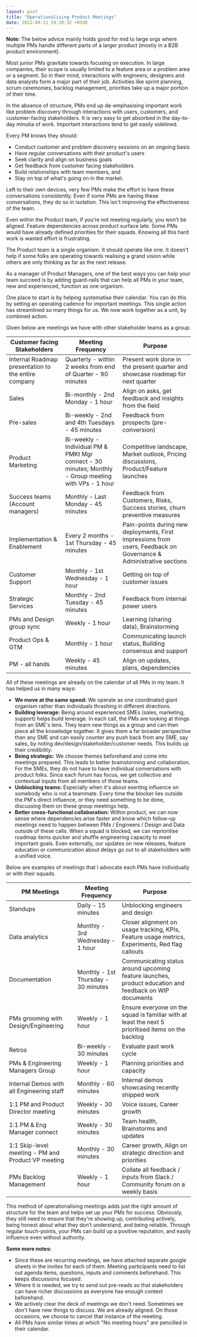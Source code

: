 ```yaml
---
layout: post
title: "Operationalising Product Meetings"
date: 2022-09-21 19:20:32 +0530
---
```


**Note:** The below advice mainly holds good for mid to large orgs where multiple PMs handle different parts of a larger product (mostly in a B2B product environment).  

Most junior PMs gravitate towards focusing on execution. In large companies, their scope is usually limited to a feature area or a problem area or a segment. So in their mind, interactions with engineers, designers and data analysts form a major part of their job. Activities like sprint planning, scrum ceremonies, backlog management, priorities take up a major portion of their time.

In the absence of structure, PMs end up de-emphasising important work like problem discovery through interactions with users, customers, and customer-facing stakeholders. It is very easy to get absorbed in the day-to-day minutia of work. Important interactions tend to get easily sidelined.  

Every PM knows they should:
- Conduct customer and problem discovery sessions on an ongoing basis
- Have regular conversations with their product's users
- Seek clarity and align on business goals
- Get feedback from customer facing stakeholders
- Build relationships with team members, and
- Stay on top of what's going on in the market.

Left to their own devices, very few PMs make the effort to have these conversations consistently. Even if some PMs are having these conversations, they do so in isolation. This isn't improving the effectiveness of the team. 

Even within the Product team, if you’re not meeting regularly, you won’t be aligned. Feature dependencies across product surface late. Some PMs would have already defined priorities for their squads. Knowing all this hard work is wasted effort is frustrating. 

The Product team is a single organism. It should operate like one. It doesn't help if some folks are operating towards realising a grand vision while others are only thinking as far as the next release.

As a manager of Product Managers, one of the best ways you can help your team succeed is by adding guard-rails that can help all PMs in your team, new and experienced, function as one organism.

One place to start is by helping systematise their calendar. You can do this by setting an operating cadence for important meetings. This single action has streamlined so many things for us. We now work together as a unit, by combined action.

Given below are meetings we have with other stakeholder teams as a group.

| Customer facing Stakeholders                        | Meeting Frequency                                                                                    | Purpose                                                                                                            |
| --------------------------------------------------- | ---------------------------------------------------------------------------------------------------- | ------------------------------------------------------------------------------------------------------------------ |
| Internal Roadmap presentation to the entire company | Quarterly - within 2 weeks from end of Quarter - 90 minutes                                          | Present work done in the present quarter and showcase roadmap for next quarter                                     |
| Sales                                               | Bi-monthly - 2nd Monday - 1 hour                                                                     | Align on asks, get feedback and insights from the field                                                            |
| Pre-sales                                           | Bi-weekly - 2nd and 4th Tuesdays - 45 minutes                                                        | Feedback from prospects (pre-conversion)                                                                           |
| Product Marketing                                   | Bi-weekly - Individual PM & PMKt Mgr connect - 30 minutes; Monthly - Group meeting with VPs - 1 hour | Competitive landscape, Market outlook, Pricing discussions, Product/Feature launches                               |
| Success teams (Account managers)                    | Monthly - Last Monday - 45 minutes                                                                   | Feedback from Customers, Risks, Success stories, churn preventive measures                                         |
| Implementation & Enablement                         | Every 2 months - 1st Thursday - 45 minutes                                                           | Pain-points during new deployments, First impressions from users, Feedback on Governance & Administrative sections |
| Customer Support                                    | Monthly - 1st Wednesday - 1 hour                                                                     | Getting on top of customer issues                                                                                  |
| Strategic Services                                  | Monthly - 2nd Tuesday - 45 minutes                                                                   | Feedback from internal power users                                                                                 |
| PMs and Design group sync                           | Weekly - 1 hour                                                                                      | Learning (sharing data), Brainstorming                                                                             |
| Product Ops & GTM                                   | Monthly - 1 hour                                                                                     | Communicating launch status, Building consensus and support                                                        |
| PM - all hands                                      | Weekly - 45 minutes                                                                                  | Align on updates, plans, dependencies                                                                              |

All of these meetings are already on the calendar of all PMs in my team. It has helped us in many ways:

- **We move at the same speed:** We operate as one coordinated giant organism rather than individuals thrashing in different directions.
- **Building leverage:** Being around experienced SMEs (sales, marketing, support) helps build leverage. In each call, the PMs are looking at things from an SME's lens. They learn new things as a group and can then piece all the knowledge together. It gives them a far broader perspective than any SME and can easily counter any push back from any SME, say sales, by noting dev/design/stakeholder/customer needs. This builds up their credibility.
- **Being strategic:** We choose themes beforehand and come into meetings prepared. This leads to better brainstorming and collaboration. For the SMEs, they do not have to have individual conversations with product folks. Since each forum has focus, we get collective and contextual inputs from all members of those teams.
- **Unblocking teams:** Especially when it's about exerting influence on somebody who is not a teammate. Every time the blocker lies outside the PM's direct influence, or they need something to be done, discussing them on these group meetings help.
- **Better cross-functional collaboration:** Within product, we can now sense where dependencies arise faster and know which follow-up meetings need to happen between PMs / Engineers / Design and Data outside of these calls. When a squad is blocked, we can reprioritise roadmap items quicker and shuffle engineering capacity to meet important goals. Even externally, our updates on new releases, feature education or communication about delays go out to all stakeholders with a unified voice.

Below are examples of meetings that I advocate each PMs have individually or with their squads.

| PM Meetings                                        | Meeting Frequency                   | Purpose                                                                                                |
| -------------------------------------------------- | ----------------------------------- | ------------------------------------------------------------------------------------------------------ |
| Standups                                           | Daily - 15 minutes                  | Unblocking engineers and design                                                                        |
| Data analytics                                     | Monthly - 3rd Wednesday - 1 hour    | Closer alignment on usage tracking, KPIs, Feature usage metrics, Experiments, Red flag callouts        |
| Documentation                                      | Monthly - 1st Thursday - 30 minutes | Communicating status around upcoming feature launches, product education and feedback on WIP documents |
| PMs grooming with Design/Engineering               | Weekly - 1 hour                     | Ensure everyone on the squad is familiar with at least the next 5 prioritised items on the backlog     |
| Retros                                             | Bi-weekly - 30 minutes              | Evaluate past work cycle                                                                               |
| PMs & Engineering Managers Group                   | Weekly - 1 hour                     | Planning priorities and capacity                                                                       |
| Internal Demos with all Engineering staff          | Monthly - 60 minutes                | Internal demos showcasing recently shipped work                                                        |
| 1:1 PM and Product Director meeting                | Weekly - 30 minutes                 | Voice issues, Career growth                                                                            |
| 1:1 PM & Eng Manager connect                       | Weekly - 30 minutes                 | Team health, Brainstorms and updates                                                                   |
| 1:1 Skip-level meeting - PM and Product VP meeting | Monthly - 30 minutes                | Career growth, Align on strategic direction and priorities                                             |
| PMs Backlog Management                             | Weekly - 1 hour                     | Collate all feedback / inputs from Slack / Community forum on a weekly basis                           |

This method of operationalising meetings adds just the right amount of structure for the team and helps set up your PMs for success. Obviously, they still need to ensure that they're showing up, contributing actively, being honest about what they don’t understand, and being reliable. Through regular touch-points, your PMs can build up a positive reputation, and easily influence even without authority.

**Some more notes:**

- Since these are recurring meetings, we have attached separate google sheets in the invites for each of them. Meeting participants need to list out agenda items, questions, inputs and comments beforehand. This keeps discussions focused.
- Where it is needed, we try to send out pre-reads so that stakeholders can have richer discussions as everyone has enough context beforehand.
- We actively clear the deck of meetings we don't need. Sometimes we don't have new things to discuss. We are already aligned. On those occasions, we choose to cancel that instance of the meeting.
- All PMs have similar times at which "No meeting hours" are pencilled in their calendar.
